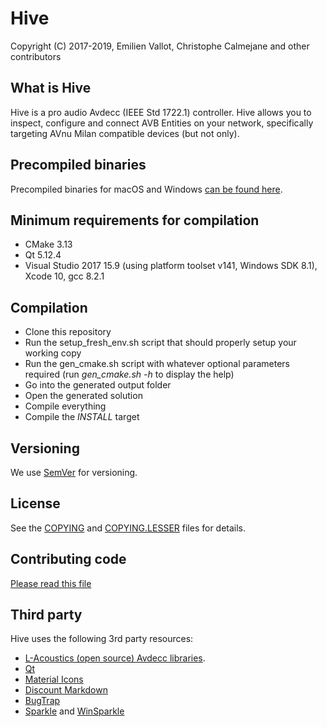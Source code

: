 # Hive

Copyright (C) 2017-2019, Emilien Vallot, Christophe Calmejane and other contributors

## What is Hive

Hive is a pro audio Avdecc (IEEE Std 1722.1) controller. Hive allows you to inspect, configure and connect AVB Entities on your network, specifically targeting AVnu Milan compatible devices (but not only).

## Precompiled binaries

Precompiled binaries for macOS and Windows [can be found here](http://www.kikisoft.com/Hive).

## Minimum requirements for compilation

- CMake 3.13
- Qt 5.12.4
- Visual Studio 2017 15.9 (using platform toolset v141, Windows SDK 8.1), Xcode 10, gcc 8.2.1

## Compilation

- Clone this repository
- Run the setup_fresh_env.sh script that should properly setup your working copy
- Run the gen_cmake.sh script with whatever optional parameters required (run *gen_cmake.sh -h* to display the help)
- Go into the generated output folder
- Open the generated solution
- Compile everything
- Compile the *INSTALL* target

## Versioning

We use [SemVer](http://semver.org/) for versioning.

## License

See the [COPYING](COPYING) and [COPYING.LESSER](COPYING.LESSER) files for details.

## Contributing code

[Please read this file](CONTRIBUTING.md)

## Third party

Hive uses the following 3rd party resources:
- [L-Acoustics (open source) Avdecc libraries](https://github.com/L-Acoustics/avdecc).
- [Qt](https://www.qt.io)
- [Material Icons](https://material.io/icons/)
- [Discount Markdown](http://www.pell.portland.or.us/~orc/Code/markdown/)
- [BugTrap](https://github.com/bchavez/BugTrap)
- [Sparkle](https://sparkle-project.org) and [WinSparkle](https://github.com/vslavik/winsparkle)
